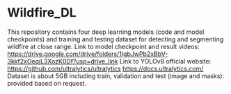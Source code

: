 # Wildfire_DL
This repository contains four deep learning models (code and model checkpoints) and training and testing dataset for detecting and segmenting wildfire at close range.
Link to model checkpoint and result videos: https://drive.google.com/drive/folders/1IgbJwPb2xBbV-3kkf2xOeqjL3XozK0Df?usp=drive_link
Link to YOLOv8 official website: https://github.com/ultralytics/ultralytics
https://docs.ultralytics.com/
Dataset is about 5GB including train, validation and test (image and masks): provided based on request.
